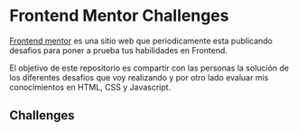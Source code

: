 # Frontend Mentor Challenges

[Frontend mentor](https://www.frontendmentor.io) es una sitio web que periodicamente esta publicando desafios para poner a prueba tus habilidades en Frontend.

El objetivo de este repositorio es compartir con las personas la solución de los diferentes desafíos que voy realizando y por otro lado evaluar mis conocimientos en HTML, CSS y Javascript.

## Challenges
